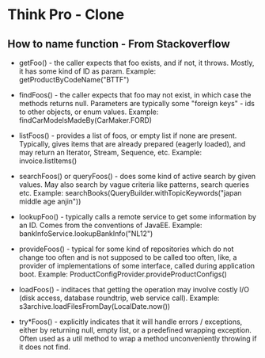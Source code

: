 # Think Pro - Clone

## How to name function - From Stackoverflow

- getFoo() - the caller expects that foo exists, and if not, it throws. Mostly, it has some kind of ID as param.
  Example: getProductByCodeName("BTTF")
- findFoos() - the caller expects that foo may not exist, in which case the methods returns null. Parameters are typically some "foreign keys" - ids to other objects, or enum values.
  Example: findCarModelsMadeBy(CarMaker.FORD)

- listFoos() - provides a list of foos, or empty list if none are present. Typically, gives items that are already prepared (eagerly loaded), and may return an Iterator, Stream, Sequence, etc.
  Example: invoice.listItems()

- searchFoos() or queryFoos() - does some kind of active search by given values. May also search by vague criteria like patterns, search queries etc.
  Example: searchBooks(QueryBuilder.withTopicKeywords("japan middle age anjin"))

- lookupFoo() - typically calls a remote service to get some information by an ID. Comes from the conventions of JavaEE.
  Example: bankInfoService.lookupBankInfo("NL12")

- provideFoos() - typical for some kind of repositories which do not change too often and is not supposed to be called too often, like, a provider of implementations of some interface, called during application boot.
  Example: ProductConfigProvider.provideProductConfigs()

- loadFoos() - inditaces that getting the operation may involve costly I/O (disk access, database roundtrip, web service call).
  Example: s3archive.loadFilesFromDay(LocalDate.now())

- try\*Foos() - explicitly indicates that it will handle errors / exceptions, either by returning null, empty list, or a predefined wrapping exception. Often used as a util method to wrap a method unconveniently throwing if it does not find.

